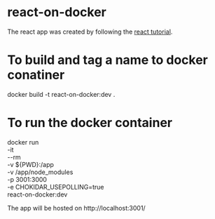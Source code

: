 # react-on-docker
The react app was created by following the [react tutorial](https://reactjs.org/tutorial/tutorial.html).

# To build and tag a name to docker conatiner

docker build -t react-on-docker:dev .

# To run the docker container
docker run     
  -it    
  --rm     
  -v ${PWD}:/app     
  -v /app/node_modules     
  -p 3001:3000     
  -e CHOKIDAR_USEPOLLING=true     
  react-on-docker:dev
  
  The app will be hosted on http://localhost:3001/
